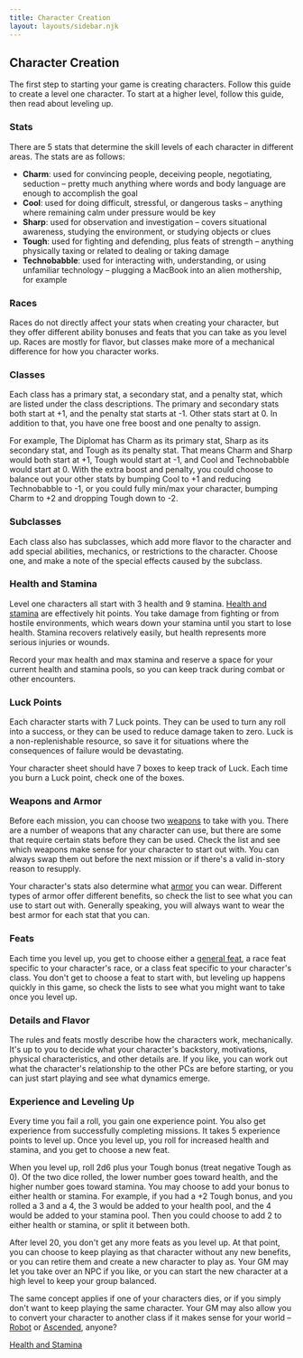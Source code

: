 ```yaml
---
title: Character Creation
layout: layouts/sidebar.njk
---
```


<div class="stack">

  ## Character Creation

  The first step to starting your game is creating characters. Follow this guide
  to create a level one character. To start at a higher level, follow this
  guide, then read about leveling up.

  ### Stats

  There are 5 stats that determine the skill levels of each character in
  different areas. The stats are as follows:

  - **Charm**: used for convincing people, deceiving people, negotiating,
    seduction – pretty much anything where words and body language are enough to
    accomplish the goal
  - **Cool**: used for doing difficult, stressful, or dangerous tasks – anything
    where remaining calm under pressure would be key
  - **Sharp**: used for observation and investigation – covers situational
    awareness, studying the environment, or studying objects or clues
  - **Tough**: used for fighting and defending, plus feats of strength –
    anything physically taxing or related to dealing or taking damage
  - **Technobabble**: used for interacting with, understanding, or using
    unfamiliar technology – plugging a MacBook into an alien mothership, for
    example

  ### Races

  Races do not directly affect your stats when creating your character, but they
  offer different ability bonuses and feats that you can take as you level up.
  Races are mostly for flavor, but classes make more of a mechanical difference
  for how you character works.

  ### Classes

  Each class has a primary stat, a secondary stat, and a penalty stat, which are
  listed under the class descriptions. The primary and secondary stats both
  start at +1, and the penalty stat starts at -1. Other stats start at 0. In
  addition to that, you have one free boost and one penalty to assign.

  For example, The Diplomat has Charm as its primary stat, Sharp as its
  secondary stat, and Tough as its penalty stat. That means Charm and Sharp
  would both start at +1, Tough would start at -1, and Cool and Technobabble
  would start at 0. With the extra boost and penalty, you could choose to
  balance out your other stats by bumping Cool to +1 and reducing Technobabble
  to -1, or you could fully min/max your character, bumping Charm to +2 and
  dropping Tough down to -2.

  ### Subclasses

  Each class also has subclasses, which add more flavor to the character and add
  special abilities, mechanics, or restrictions to the character. Choose one,
  and make a note of the special effects caused by the subclass.

  ### Health and Stamina

  Level one characters all start with 3 health and 9 stamina. [Health and
  stamina](/how-to-play/health-and-stamina) are effectively hit points. You take
  damage from fighting or from hostile environments, which wears down your
  stamina until you start to lose health. Stamina recovers relatively easily,
  but health represents more serious injuries or wounds.

  Record your max health and max stamina and reserve a space for your current
  health and stamina pools, so you can keep track during combat or other
  encounters.

  ### Luck Points

  Each character starts with 7 Luck points. They can be used to turn any roll
  into a success, or they can be used to reduce damage taken to zero. Luck is a
  non-replenishable resource, so save it for situations where the consequences
  of failure would be devastating.

  Your character sheet should have 7 boxes to keep track of Luck. Each time you
  burn a Luck point, check one of the boxes.

  ### Weapons and Armor

  Before each mission, you can choose two [weapons](/weapons) to take with you.
  There are a number of weapons that any character can use, but there are some
  that require certain stats before they can be used. Check the list and see
  which weapons make sense for your character to start out with. You can always
  swap them out before the next mission or if there's a valid in-story reason to
  resupply.

  Your character's stats also determine what [armor](/armor) you can wear.
  Different types of armor offer different benefits, so check the list to see
  what you can use to start out with. Generally speaking, you will always want
  to wear the best armor for each stat that you can.

  ### Feats

  Each time you level up, you get to choose either a [general feat](/feats), a
  race feat specific to your character's race, or a class feat specific to your
  character's class. You don't get to choose a feat to start with, but leveling
  up happens quickly in this game, so check the lists to see what you might want
  to take once you level up.

  ### Details and Flavor

  The rules and feats mostly describe how the characters work, mechanically.
  It's up to you to decide what your character's backstory, motivations,
  physical characteristics, and other details are. If you like, you can work out
  what the character's relationship to the other PCs are before starting, or you
  can just start playing and see what dynamics emerge.

  ### Experience and Leveling Up

  Every time you fail a roll, you gain one experience point. You also get
  experience from successfully completing missions. It takes 5 experience points
  to level up. Once you level up, you roll for increased health and stamina, and
  you get to choose a new feat.

  When you level up, roll 2d6 plus your Tough bonus (treat negative Tough as 0).
  Of the two dice rolled, the lower number goes toward health, and the higher
  number goes toward stamina. You may choose to add your bonus to either health
  or stamina. For example, if you had a +2 Tough bonus, and you rolled a 3 and a
  4, the 3 would be added to your health pool, and the 4 would be added to your
  stamina pool. Then you could choose to add 2 to either health or stamina, or
  split it between both.

  After level 20, you don't get any more feats as you level up. At that point,
  you can choose to keep playing as that character without any new benefits, or
  you can retire them and create a new character to play as. Your GM may let you
  take over an NPC if you like, or you can start the new character at a high
  level to keep your group balanced.

  The same concept applies if one of your characters dies, or if you simply
  don't want to keep playing the same character. Your GM may also allow you to
  convert your character to another class if it makes sense for your world –
  [Robot](/classes/the-robot) or [Ascended](/classes/the-ascended), anyone?

  [Health and Stamina](/how-to-play/health-and-stamina)

</div>

